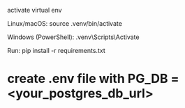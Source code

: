 activate virtual env

Linux/macOS:
source .venv/bin/activate

Windows (PowerShell):
.venv\Scripts\Activate

Run:
pip install -r requirements.txt

# create .env file with PG_DB = <your_postgres_db_url>
